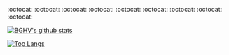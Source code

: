 :octocat: :octocat: :octocat: :octocat: :octocat: :octocat: :octocat: :octocat: :octocat:

[![BGHV's github stats](https://github-readme-stats.vercel.app/api?username=baogianghoangvu&count_private=true&show_icons=true&theme=onedark&hide_title=true&hide_rank=true&line_height=18&hide_border=true)](https://github.com/baogianghoangvu)

[![Top Langs](https://github-readme-stats.vercel.app/api/top-langs/?username=baogianghoangvu&layout=compact&theme=onedark&hide_title=true)](https://github.com/baogianghoangvu/)
